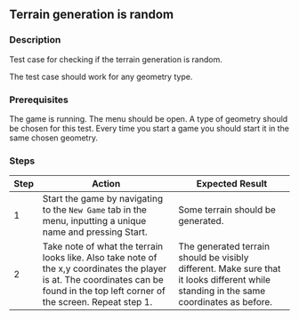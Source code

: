 ## Terrain generation is random

### Description
Test case for checking if the terrain generation is random.

The test case should work for any geometry type.

### Prerequisites
The game is running. The menu should be open. A type of geometry should be chosen for this test. Every time you start a game you should start it in the same chosen geometry.

### Steps
| Step | Action | Expected Result |
| -------- | -------- | -------- |
| 1 | Start the game by navigating to the `New Game` tab in the menu, inputting a unique name and pressing Start. | Some terrain should be generated. |
| 2 | Take note of what the terrain looks like. Also take note of the x,y coordinates the player is at. The coordinates can be found in the top left corner of the screen. Repeat step 1. | The generated terrain should be visibly different. Make sure that it looks different while standing in the same coordinates as before. |
